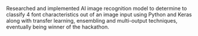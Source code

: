 Researched and implemented AI image recognition model to determine to classify 4 font characteristics out of an image input using Python and Keras along with transfer learning, ensembling and multi-output techniques, eventually being winner of the hackathon.
